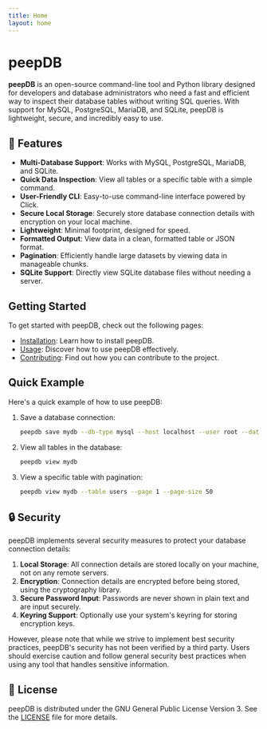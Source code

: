 ```yaml
---
title: Home
layout: home
---
```


# peepDB

**peepDB** is an open-source command-line tool and Python library designed for developers and database administrators who need a fast and efficient way to inspect their database tables without writing SQL queries. With support for MySQL, PostgreSQL, MariaDB, and SQLite, peepDB is lightweight, secure, and incredibly easy to use.

## 🚀 Features

- **Multi-Database Support**: Works with MySQL, PostgreSQL, MariaDB, and SQLite.
- **Quick Data Inspection**: View all tables or a specific table with a simple command.
- **User-Friendly CLI**: Easy-to-use command-line interface powered by Click.
- **Secure Local Storage**: Securely store database connection details with encryption on your local machine.
- **Lightweight**: Minimal footprint, designed for speed.
- **Formatted Output**: View data in a clean, formatted table or JSON format.
- **Pagination**: Efficiently handle large datasets by viewing data in manageable chunks.
- **SQLite Support**: Directly view SQLite database files without needing a server.

## Getting Started

To get started with peepDB, check out the following pages:

- [Installation](installation.html): Learn how to install peepDB.
- [Usage](usage.html): Discover how to use peepDB effectively.
- [Contributing](contributing.html): Find out how you can contribute to the project.

## Quick Example

Here's a quick example of how to use peepDB:

1. Save a database connection:
   ```bash
   peepdb save mydb --db-type mysql --host localhost --user root --database myapp
   ```

2. View all tables in the database:
   ```bash
   peepdb view mydb
   ```

3. View a specific table with pagination:
   ```bash
   peepdb view mydb --table users --page 1 --page-size 50
   ```

## 🔒 Security

peepDB implements several security measures to protect your database connection details:

1. **Local Storage**: All connection details are stored locally on your machine, not on any remote servers.
2. **Encryption**: Connection details are encrypted before being stored, using the cryptography library.
3. **Secure Password Input**: Passwords are never shown in plain text and are input securely.
4. **Keyring Support**: Optionally use your system's keyring for storing encryption keys.

However, please note that while we strive to implement best security practices, peepDB's security has not been verified by a third party. Users should exercise caution and follow general security best practices when using any tool that handles sensitive information.

## 📜 License

peepDB is distributed under the GNU General Public License Version 3. See the [LICENSE](https://github.com/evangelosmeklis/peepdb/blob/main/LICENSE) file for more details.
